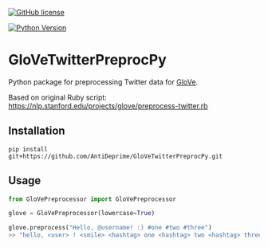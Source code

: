 

[![GitHub license](https://img.shields.io/github/license/AntiDeprime/GloVeTwitterPreprocPy)](https://github.com/AntiDeprime/GloVeTwitterPreprocPy/blob/master/LICENSE)

[![Python Version](https://img.shields.io/github/pipenv/locked/python-version/AntiDeprime/GloVeTwitterPreprocPy)](https://github.com/AntiDeprime/GloVeTwitterPreprocPy/)


# GloVeTwitterPreprocPy
Python package for preprocessing Twitter data for [GloVe](https://nlp.stanford.edu/projects/glove/).

Based on original Ruby script: https://nlp.stanford.edu/projects/glove/preprocess-twitter.rb

## Installation 
```shell
pip install git+https://github.com/AntiDeprime/GloVeTwitterPreprocPy.git
```

## Usage

```python
from GloVePreprocessor import GloVePreprocessor

glove = GloVePreprocessor(lowercase=True)

glove.preprocess("Hello, @username! :) #one #two #three")
>> "hello, <user> ! <smile> <hashtag> one <hashtag> two <hashtag> three"

```
